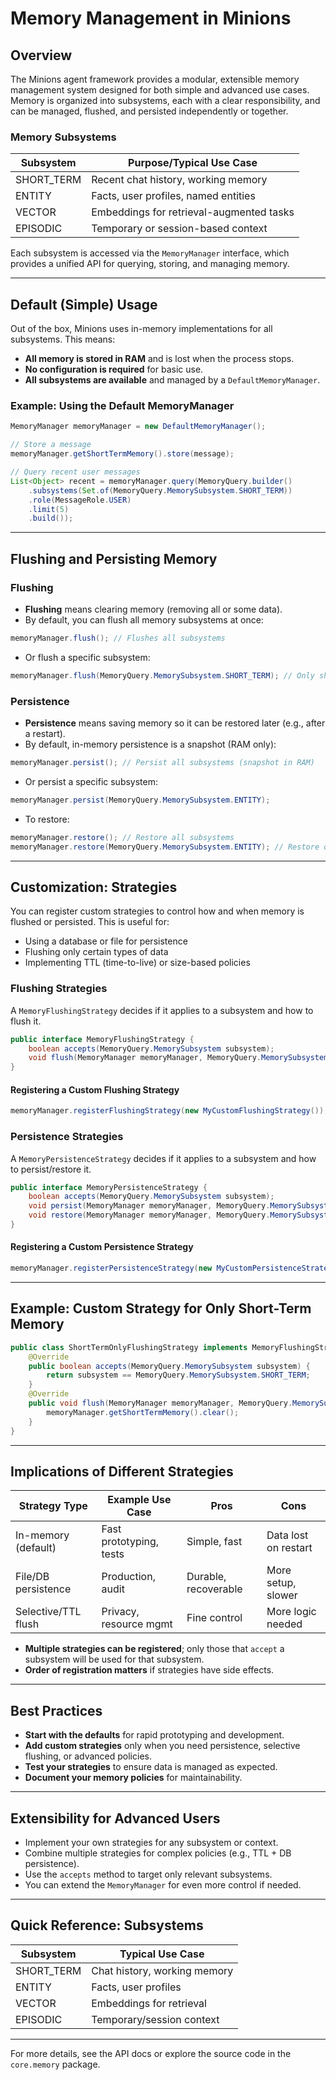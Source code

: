 # Memory Management in Minions

## Overview

The Minions agent framework provides a modular, extensible memory management system designed for both simple and advanced use cases. Memory is organized into subsystems, each with a clear responsibility, and can be managed, flushed, and persisted independently or together.

### Memory Subsystems

| Subsystem      | Purpose/Typical Use Case                |
|---------------|-----------------------------------------|
| SHORT_TERM    | Recent chat history, working memory     |
| ENTITY        | Facts, user profiles, named entities    |
| VECTOR        | Embeddings for retrieval-augmented tasks|
| EPISODIC      | Temporary or session-based context      |

Each subsystem is accessed via the `MemoryManager` interface, which provides a unified API for querying, storing, and managing memory.

---

## Default (Simple) Usage

Out of the box, Minions uses in-memory implementations for all subsystems. This means:

- **All memory is stored in RAM** and is lost when the process stops.
- **No configuration is required** for basic use.
- **All subsystems are available** and managed by a `DefaultMemoryManager`.

### Example: Using the Default MemoryManager

```java
MemoryManager memoryManager = new DefaultMemoryManager();

// Store a message
memoryManager.getShortTermMemory().store(message);

// Query recent user messages
List<Object> recent = memoryManager.query(MemoryQuery.builder()
    .subsystems(Set.of(MemoryQuery.MemorySubsystem.SHORT_TERM))
    .role(MessageRole.USER)
    .limit(5)
    .build());
```

---

## Flushing and Persisting Memory

### Flushing
- **Flushing** means clearing memory (removing all or some data).
- By default, you can flush all memory subsystems at once:

```java
memoryManager.flush(); // Flushes all subsystems
```
- Or flush a specific subsystem:
```java
memoryManager.flush(MemoryQuery.MemorySubsystem.SHORT_TERM); // Only short-term memory
```

### Persistence
- **Persistence** means saving memory so it can be restored later (e.g., after a restart).
- By default, in-memory persistence is a snapshot (RAM only):

```java
memoryManager.persist(); // Persist all subsystems (snapshot in RAM)
```
- Or persist a specific subsystem:
```java
memoryManager.persist(MemoryQuery.MemorySubsystem.ENTITY);
```
- To restore:
```java
memoryManager.restore(); // Restore all subsystems
memoryManager.restore(MemoryQuery.MemorySubsystem.ENTITY); // Restore only entity memory
```

---

## Customization: Strategies

You can register custom strategies to control how and when memory is flushed or persisted. This is useful for:
- Using a database or file for persistence
- Flushing only certain types of data
- Implementing TTL (time-to-live) or size-based policies

### Flushing Strategies
A `MemoryFlushingStrategy` decides if it applies to a subsystem and how to flush it.

```java
public interface MemoryFlushingStrategy {
    boolean accepts(MemoryQuery.MemorySubsystem subsystem);
    void flush(MemoryManager memoryManager, MemoryQuery.MemorySubsystem subsystem);
}
```

#### Registering a Custom Flushing Strategy
```java
memoryManager.registerFlushingStrategy(new MyCustomFlushingStrategy());
```

### Persistence Strategies
A `MemoryPersistenceStrategy` decides if it applies to a subsystem and how to persist/restore it.

```java
public interface MemoryPersistenceStrategy {
    boolean accepts(MemoryQuery.MemorySubsystem subsystem);
    void persist(MemoryManager memoryManager, MemoryQuery.MemorySubsystem subsystem);
    void restore(MemoryManager memoryManager, MemoryQuery.MemorySubsystem subsystem);
}
```

#### Registering a Custom Persistence Strategy
```java
memoryManager.registerPersistenceStrategy(new MyCustomPersistenceStrategy());
```

---

## Example: Custom Strategy for Only Short-Term Memory

```java
public class ShortTermOnlyFlushingStrategy implements MemoryFlushingStrategy {
    @Override
    public boolean accepts(MemoryQuery.MemorySubsystem subsystem) {
        return subsystem == MemoryQuery.MemorySubsystem.SHORT_TERM;
    }
    @Override
    public void flush(MemoryManager memoryManager, MemoryQuery.MemorySubsystem subsystem) {
        memoryManager.getShortTermMemory().clear();
    }
}
```

---

## Implications of Different Strategies

| Strategy Type | Example Use Case | Pros | Cons |
|--------------|------------------|------|------|
| In-memory (default) | Fast prototyping, tests | Simple, fast | Data lost on restart |
| File/DB persistence | Production, audit | Durable, recoverable | More setup, slower |
| Selective/TTL flush | Privacy, resource mgmt | Fine control | More logic needed |

- **Multiple strategies can be registered**; only those that `accept` a subsystem will be used for that subsystem.
- **Order of registration matters** if strategies have side effects.

---

## Best Practices

- **Start with the defaults** for rapid prototyping and development.
- **Add custom strategies** only when you need persistence, selective flushing, or advanced policies.
- **Test your strategies** to ensure data is managed as expected.
- **Document your memory policies** for maintainability.

---

## Extensibility for Advanced Users

- Implement your own strategies for any subsystem or context.
- Combine multiple strategies for complex policies (e.g., TTL + DB persistence).
- Use the `accepts` method to target only relevant subsystems.
- You can extend the `MemoryManager` for even more control if needed.

---

## Quick Reference: Subsystems

| Subsystem   | Typical Use Case                |
|-------------|---------------------------------|
| SHORT_TERM  | Chat history, working memory    |
| ENTITY      | Facts, user profiles            |
| VECTOR      | Embeddings for retrieval        |
| EPISODIC    | Temporary/session context       |

---

For more details, see the API docs or explore the source code in the `core.memory` package. 